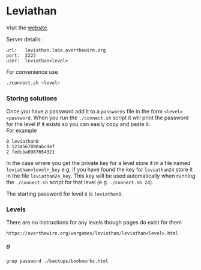 # Leviathan

Visit the [website][1].

Server details:
```
url:   leviathan.labs.overthewire.org
port:  2223
user:  leviathan<level>
```

For convenience use
```bash
./connect.sh <level>
```

### Storing solutions

Once you have a password add it to a `passwords` file in the form `<level> <password`. When you run the `./connect.sh`
script it will print the password for the level if it exists so you can easily copy and paste it.  
For example
```
0 leviathan0
1 1234567890abcdef
2 fedcba0987654321
```

In the case where you get the private key for a level store it in a file named `leviathan<level>_key` e.g. if you have found
the key for `leviathan24` store it in the file `leviathan24_key`. This key will be used automatically when running the
`./connect.sh` script for that level (e.g. `./connect.sh 24`).

The starting password for level `0` is `leviathan0`.

### Levels

There are no instructions for any levels though pages do exist for them
```
https://overthewire.org/wargames/leviathan/leviathan<level>.html
```

##### 0

`grep password ./backups/bookmarks.html`


[1]: <https://overthewire.org/wargames/leviathan/> "Leviathan wargames landing page"
